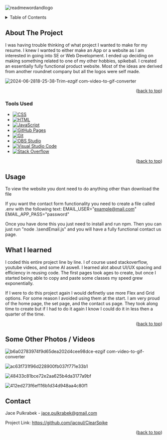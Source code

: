 ![readmewordandlogo](https://github.com/jacpul/ClearSpike/assets/153958932/a960eff9-a247-495d-8b9f-883329321297)

<!-- TABLE OF CONTENTS -->
<details>
  <summary>Table of Contents</summary>
  <ol>
    <li>
      <a>About The Project</a>
      <ul>
        <li><a>Built With</a></li>
      </ul>
    </li>
    <li>
      <a>Usage</a>
    </li>
    <li><a>What I Learned</a></li>
    <li><a>Some Other Photos / Videos</a></li>
    <li><a href="#contact">Contact</a></li>
  </ol>
</details>



<!-- ABOUT THE PROJECT -->
## About The Project

I was having trouble thinking of what project I wanted to make for my resume. I knew I wanted to either make an App or a website as I am interested in going into SE or Web Development.
I ended up deciding on making something related to one of my other hobbies, spikeball. I created an essentially fully functional product website. Most of the ideas are derived from another
roundnet company but all the logos were self made. 



![2024-06-2818-25-38-Trim-ezgif com-video-to-gif-converter](https://github.com/jacpul/ClearSpike/assets/153958932/e86f52ca-c224-4fea-83d3-6b0f88a07935)




<p align="right">(<a href="#readme-top">back to top</a>)</p>



### Tools Used

* <a href="https://github.com/search?q=user%3ADenverCoder1+language%3Acss"><img alt="CSS" src="https://img.shields.io/badge/CSS-1572B6.svg?logo=css3&logoColor=white"></a>
* <a href="https://github.com/search?q=user%3ADenverCoder1+language%3Ahtml"><img alt="HTML" src="https://img.shields.io/badge/HTML-E34F26.svg?logo=html5&logoColor=white"></a>
* <a href="https://github.com/search?q=user%3ADenverCoder1+language%3Ajavascript"><img alt="JavaScript" src="https://img.shields.io/badge/JavaScript-F7DF1E.svg?logo=javascript&logoColor=black"></a>
* <a href="#"><img alt="GitHub Pages" src="https://img.shields.io/badge/GitHub%20Pages-327FC7.svg?logo=github&logoColor=white"></a>
* <a href="#"><img alt="Git" src="https://img.shields.io/badge/Git-F05033.svg?logo=git&logoColor=white"></a>
* <a href="#"><img alt="OBS Studio" src="https://img.shields.io/badge/-OBS-302E31?logo=obs-studio&logoColor=white"></a>
* <a href="#"><img alt="Visual Studio Code" src="https://img.shields.io/badge/Visual%20Studio%20Code-0078d7.svg?logo=visual-studio-code&logoColor=white"></a>
* <a href="#"><img alt="Stack Overflow" src="https://img.shields.io/badge/-Stack%20Overflow-FE7A16?logo=stack-overflow&logoColor=white"></a>

<p align="right">(<a href="#readme-top">back to top</a>)</p>



<!-- GETTING STARTED -->
## Usage

To view the website you dont need to do anything other than download the file

If you want the contact form functionality  you need to create a file called .env with the following text:
EMAIL_USER="example@mail.com"
EMAIL_APP_PASS="password"  

Once you have done this you just need to install and run npm. Then you can just run "node .\sendEmail.js" and you will have a fully functional contact us page.

## What I learned

I coded this entire project line by line. I of course used stackoverflow, youtube videos, and some AI aswell. 
I learned alot about UI/UX spacing and efficiency in reusing code. The first pages took ages to create,
but once I started being able to copy and paste some classes my speed grew exponentially.

If I were to do this project again I would definetly use more Flex and Grid options. For some reason
I avoided using them at the start. I am very proud of the home page, the set page, and the contact us page.
They took along time to create but if I had to do it again I know I could do it in less then a quarter of the time.

<p align="right">(<a href="#readme-top">back to top</a>)</p>

## Some Other Photos / Videos

![b6a02783974f9d65dea202d4cee98dce-ezgif com-video-to-gif-converter](https://github.com/jacpul/ClearSpike/assets/153958932/5cced269-c2f3-4cb9-b1ec-33aa223b72f2)

![ac63f731f96d228900fb037f771e33b1](https://github.com/jacpul/ClearSpike/assets/153958932/bad208ee-2fd1-444b-bcfd-68f688a277ae)

![48433c81bce72e2aa625b4da3177a9bf](https://github.com/jacpul/ClearSpike/assets/153958932/50d15d3c-f77f-4c89-9cfc-0fc25552e536)

![412ed273f6ef116b1d34d948aa4c80f1](https://github.com/jacpul/ClearSpike/assets/153958932/35d475af-e317-4e11-9afa-00de640f6695)
## Contact

Jace Pulkrabek - jace.pulkrabek@gmail.com

Project Link: https://github.com/jacpul/ClearSpike

<p align="right">(<a href="#readme-top">back to top</a>)</p>

<!-- MARKDOWN LINKS & IMAGES -->
<!-- https://www.markdownguide.org/basic-syntax/#reference-style-links -->
[contributors-shield]: https://img.shields.io/github/contributors/othneildrew/Best-README-Template.svg?style=for-the-badge
[contributors-url]: https://github.com/othneildrew/Best-README-Template/graphs/contributors
[forks-shield]: https://img.shields.io/github/forks/othneildrew/Best-README-Template.svg?style=for-the-badge
[forks-url]: https://github.com/othneildrew/Best-README-Template/network/members
[stars-shield]: https://img.shields.io/github/stars/othneildrew/Best-README-Template.svg?style=for-the-badge
[stars-url]: https://github.com/othneildrew/Best-README-Template/stargazers
[issues-shield]: https://img.shields.io/github/issues/othneildrew/Best-README-Template.svg?style=for-the-badge
[issues-url]: https://github.com/othneildrew/Best-README-Template/issues
[license-shield]: https://img.shields.io/github/license/othneildrew/Best-README-Template.svg?style=for-the-badge
[license-url]: https://github.com/othneildrew/Best-README-Template/blob/master/LICENSE.txt
[linkedin-shield]: https://img.shields.io/badge/-LinkedIn-black.svg?style=for-the-badge&logo=linkedin&colorB=555
[linkedin-url]: https://linkedin.com/in/othneildrew
[product-screenshot]: images/screenshot.png
[Next.js]: https://img.shields.io/badge/next.js-000000?style=for-the-badge&logo=nextdotjs&logoColor=white
[Next-url]: https://nextjs.org/
[React.js]: https://img.shields.io/badge/React-20232A?style=for-the-badge&logo=react&logoColor=61DAFB
[React-url]: https://reactjs.org/
[Vue.js]: https://img.shields.io/badge/Vue.js-35495E?style=for-the-badge&logo=vuedotjs&logoColor=4FC08D
[Vue-url]: https://vuejs.org/
[Angular.io]: https://img.shields.io/badge/Angular-DD0031?style=for-the-badge&logo=angular&logoColor=white
[Angular-url]: https://angular.io/
[Svelte.dev]: https://img.shields.io/badge/Svelte-4A4A55?style=for-the-badge&logo=svelte&logoColor=FF3E00
[Svelte-url]: https://svelte.dev/
[Laravel.com]: https://img.shields.io/badge/Laravel-FF2D20?style=for-the-badge&logo=laravel&logoColor=white
[Laravel-url]: https://laravel.com
[Bootstrap.com]: https://img.shields.io/badge/Bootstrap-563D7C?style=for-the-badge&logo=bootstrap&logoColor=white
[Bootstrap-url]: https://getbootstrap.com
[JQuery.com]: https://img.shields.io/badge/jQuery-0769AD?style=for-the-badge&logo=jquery&logoColor=white
[JQuery-url]: https://jquery.com 
